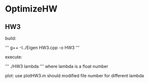 # OptimizeHW

## HW3
build:

'''
g++ -I../Eigen HW3.cpp -o HW3
'''

execute:

'''
./HW3 lambda
'''
where lambda is a float number

plot:
use plotHW3.m
should modified file number for different lambda

